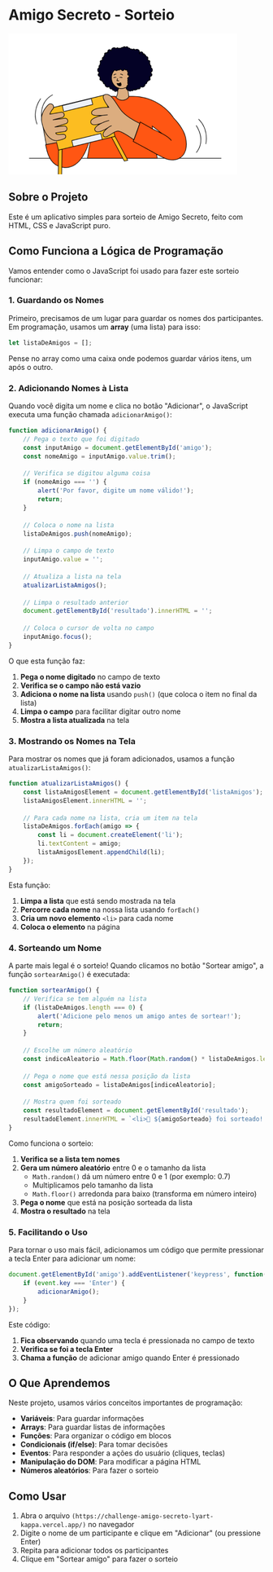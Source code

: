 # Amigo Secreto - Sorteio

![Amigo Secreto](assets/amigo-secreto.png)

## Sobre o Projeto

Este é um aplicativo simples para sorteio de Amigo Secreto, feito com HTML, CSS e JavaScript puro.

## Como Funciona a Lógica de Programação

Vamos entender como o JavaScript foi usado para fazer este sorteio funcionar:

### 1. Guardando os Nomes

Primeiro, precisamos de um lugar para guardar os nomes dos participantes. Em programação, usamos um **array** (uma lista) para isso:

```javascript
let listaDeAmigos = [];
```

Pense no array como uma caixa onde podemos guardar vários itens, um após o outro.

### 2. Adicionando Nomes à Lista

Quando você digita um nome e clica no botão "Adicionar", o JavaScript executa uma função chamada `adicionarAmigo()`:

```javascript
function adicionarAmigo() {
    // Pega o texto que foi digitado
    const inputAmigo = document.getElementById('amigo');
    const nomeAmigo = inputAmigo.value.trim();
    
    // Verifica se digitou alguma coisa
    if (nomeAmigo === '') {
        alert('Por favor, digite um nome válido!');
        return;
    }
    
    // Coloca o nome na lista
    listaDeAmigos.push(nomeAmigo);
    
    // Limpa o campo de texto
    inputAmigo.value = '';
    
    // Atualiza a lista na tela
    atualizarListaAmigos();
    
    // Limpa o resultado anterior
    document.getElementById('resultado').innerHTML = '';
    
    // Coloca o cursor de volta no campo
    inputAmigo.focus();
}
```

O que esta função faz:
1. **Pega o nome digitado** no campo de texto
2. **Verifica se o campo não está vazio**
3. **Adiciona o nome na lista** usando `push()` (que coloca o item no final da lista)
4. **Limpa o campo** para facilitar digitar outro nome
5. **Mostra a lista atualizada** na tela

### 3. Mostrando os Nomes na Tela

Para mostrar os nomes que já foram adicionados, usamos a função `atualizarListaAmigos()`:

```javascript
function atualizarListaAmigos() {
    const listaAmigosElement = document.getElementById('listaAmigos');
    listaAmigosElement.innerHTML = '';
    
    // Para cada nome na lista, cria um item na tela
    listaDeAmigos.forEach(amigo => {
        const li = document.createElement('li');
        li.textContent = amigo;
        listaAmigosElement.appendChild(li);
    });
}
```

Esta função:
1. **Limpa a lista** que está sendo mostrada na tela
2. **Percorre cada nome** na nossa lista usando `forEach()`
3. **Cria um novo elemento** `<li>` para cada nome
4. **Coloca o elemento** na página

### 4. Sorteando um Nome

A parte mais legal é o sorteio! Quando clicamos no botão "Sortear amigo", a função `sortearAmigo()` é executada:

```javascript
function sortearAmigo() {
    // Verifica se tem alguém na lista
    if (listaDeAmigos.length === 0) {
        alert('Adicione pelo menos um amigo antes de sortear!');
        return;
    }
    
    // Escolhe um número aleatório
    const indiceAleatorio = Math.floor(Math.random() * listaDeAmigos.length);
    
    // Pega o nome que está nessa posição da lista
    const amigoSorteado = listaDeAmigos[indiceAleatorio];
    
    // Mostra quem foi sorteado
    const resultadoElement = document.getElementById('resultado');
    resultadoElement.innerHTML = `<li>🎉 ${amigoSorteado} foi sorteado! 🎉</li>`;
}
```

Como funciona o sorteio:
1. **Verifica se a lista tem nomes**
2. **Gera um número aleatório** entre 0 e o tamanho da lista
   - `Math.random()` dá um número entre 0 e 1 (por exemplo: 0.7)
   - Multiplicamos pelo tamanho da lista
   - `Math.floor()` arredonda para baixo (transforma em número inteiro)
3. **Pega o nome** que está na posição sorteada da lista
4. **Mostra o resultado** na tela

### 5. Facilitando o Uso

Para tornar o uso mais fácil, adicionamos um código que permite pressionar a tecla Enter para adicionar um nome:

```javascript
document.getElementById('amigo').addEventListener('keypress', function(event) {
    if (event.key === 'Enter') {
        adicionarAmigo();
    }
});
```

Este código:
1. **Fica observando** quando uma tecla é pressionada no campo de texto
2. **Verifica se foi a tecla Enter**
3. **Chama a função** de adicionar amigo quando Enter é pressionado

## O Que Aprendemos

Neste projeto, usamos vários conceitos importantes de programação:

- **Variáveis**: Para guardar informações
- **Arrays**: Para guardar listas de informações
- **Funções**: Para organizar o código em blocos
- **Condicionais (if/else)**: Para tomar decisões
- **Eventos**: Para responder a ações do usuário (cliques, teclas)
- **Manipulação do DOM**: Para modificar a página HTML
- **Números aleatórios**: Para fazer o sorteio

## Como Usar

1. Abra o arquivo `(https://challenge-amigo-secreto-lyart-kappa.vercel.app/)` no navegador
2. Digite o nome de um participante e clique em "Adicionar" (ou pressione Enter)
3. Repita para adicionar todos os participantes
4. Clique em "Sortear amigo" para fazer o sorteio
